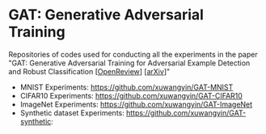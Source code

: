 # GAT: Generative Adversarial Training

Repositories of codes used for conducting all the experiments in the paper "GAT: Generative Adversarial Training for Adversarial Example Detection and Robust Classification [[OpenReview](https://openreview.net/forum?id=SJeQEp4YDH)] [[arXiv](https://arxiv.org/abs/1905.11475)]"

- MNIST Experiments: https://github.com/xuwangyin/GAT-MNIST
- CIFAR10 Experiments: https://github.com/xuwangyin/GAT-CIFAR10
- ImageNet Experiments: https://github.com/xuwangyin/GAT-ImageNet
- Synthetic dataset Experiments: https://github.com/xuwangyin/GAT-synthetic: 

